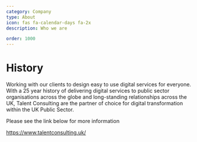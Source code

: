 ```yaml
---
category: Company
type: About
icon: fas fa-calendar-days fa-2x
description: Who we are

order: 1000
---
```


# History

Working with our clients to design easy to use digital services for everyone. With a 25 year history of delivering digital services to public sector organisations across the globe and long-standing relationships across the UK, Talent Consulting are the partner of choice for digital transformation within the UK Public Sector.

Please see the link below for more information

https://www.talentconsulting.uk/

